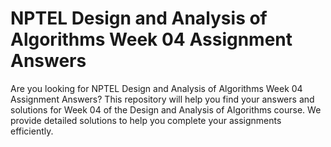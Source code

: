 # NPTEL Design and Analysis of Algorithms Week 04 Assignment Answers

Are you looking for NPTEL Design and Analysis of Algorithms Week 04 Assignment Answers? This repository will help you find your answers and solutions for Week 04 of the Design and Analysis of Algorithms course. We provide detailed solutions to help you complete your assignments efficiently.